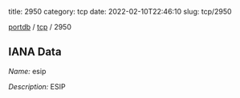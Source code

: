 title: 2950
category: tcp
date: 2022-02-10T22:46:10
slug: tcp/2950

[portdb](/) / [tcp](/category/tcp.html) / 2950


## IANA Data

_Name:_ esip

_Description:_ ESIP

